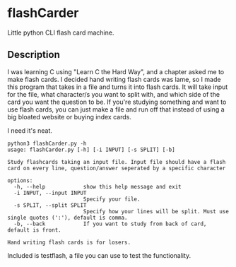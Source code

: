 # flashCarder
Little python CLI flash card machine.

## Description
I was learning C using "Learn C the Hard Way", and a chapter asked me to make flash cards.
I decided hand writing flash cards was lame, so I made this program that takes in a file and turns it into flash cards.
It will take input for the file, what character/s you want to split with, and which side of the card you want the question to be.
If you're studying something and want to use flash cards, you can just make a file and run off that instead of using a big bloated website or buying index cards.

I need it's neat.

```
python3 flashCarder.py -h                                   
usage: flashCarder.py [-h] [-i INPUT] [-s SPLIT] [-b]

Study flashcards taking an input file. Input file should have a flash card on every line, question/answer seperated by a specific character

options:
  -h, --help            show this help message and exit
  -i INPUT, --input INPUT
                        Specify your file.
  -s SPLIT, --split SPLIT
                        Specify how your lines will be split. Must use single quotes (':'), default is comma.
  -b, --back            If you want to study from back of card, default is front.

Hand writing flash cards is for losers.
```

Included is testflash, a file you can use to test the functionality.

